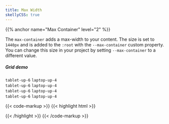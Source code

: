 ```yaml
---
title: Max Width
skellyCSS: true
---
```


{{% anchor name="Max Container" level="2" %}}

The `max-container` adds a max-width to your content. The size is set to `1440px` and is added to the `:root` with the `--max-container` custom property.
You can change this size in your project by setting `--max-container` to a different value.

<section class="my-4">
  <h5 class="text--light text--size-md mb-3">Grid demo</h5>
  <div class="max-container">
    <div class="block-container pos-rel blocks p-2">
      <div class="block-container border border--color-lighter pos-abs pin-top pin-right pin-bottom pin-left" style="z-index: -1">
      <div class="block block-1 sg-column"></div>
      <div class="block block-1 sg-column"></div>
      <div class="block block-1 sg-column"></div>
      <div class="block block-1 sg-column"></div>
      <div class="block block-1 sg-column"></div>
      <div class="block block-1 sg-column"></div>
      <div class="block block-1 sg-column"></div>
      <div class="block block-1 sg-column"></div>
      <div class="block block-1 sg-column"></div>
      <div class="block block-1 sg-column"></div>
      <div class="block block-1 sg-column"></div>
      <div class="block block-1 sg-column"></div>
      </div>
      <div class="block tablet-up-6 laptop-up-4">
        <div class="card">
          <code>tablet-up-6</code>
          <code>laptop-up-4</code>
        </div>
      </div>
      <div class="block tablet-up-6 laptop-up-4">
        <div class="card">
          <code>tablet-up-6</code>
          <code>laptop-up-4</code>
        </div>
      </div>
      <div class="block tablet-up-6 laptop-up-4">
        <div class="card">
          <code>tablet-up-6</code>
          <code>laptop-up-4</code>
        </div>
      </div>
      <div class="block tablet-up-6 laptop-up-4">
        <div class="card">
          <code>tablet-up-6</code>
          <code>laptop-up-4</code>
        </div>
      </div>
    </div>
  </div>
</section>

{{< code-markup >}}
{{< highlight html >}}
<div class="max-container">
  <div class="block-container">
    <div class="block tablet-up-6 laptop-up-4"></div>
    <div class="block tablet-up-6 laptop-up-4"></div>
    <div class="block tablet-up-6 laptop-up-4"></div>
    <div class="block tablet-up-6 laptop-up-4"></div>
  </div>
</div>
{{< /highlight >}}
{{< /code-markup >}}